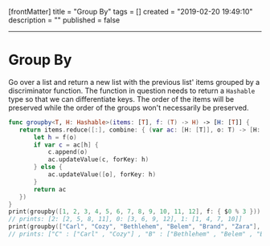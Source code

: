 [frontMatter]
title = "Group By"
tags = []
created = "2019-02-20 19:49:10"
description = ""
published = false

---

# Group By

Go over a list and return a new list with the previous list\' items
grouped by a discriminator function. The function in question needs to
return a `Hashable` type so that we can differentiate keys. The order of
the items will be preserved while the order of the groups won\'t
necessarily be preserved.

``` Swift
func groupby<T, H: Hashable>(items: [T], f: (T) -> H) -> [H: [T]] {
   return items.reduce([:], combine: { (var ac: [H: [T]], o: T) -> [H: [T]] in 
       let h = f(o)
       if var c = ac[h] {
           c.append(o)
           ac.updateValue(c, forKey: h)
       } else {
           ac.updateValue([o], forKey: h)
       }
       return ac
   })
}
print(groupby([1, 2, 3, 4, 5, 6, 7, 8, 9, 10, 11, 12], f: { $0 % 3 }))
// prints: [2: [2, 5, 8, 11], 0: [3, 6, 9, 12], 1: [1, 4, 7, 10]]
print(groupby(["Carl", "Cozy", "Bethlehem", "Belem", "Brand", "Zara"], f: { $0.characters.first! }))
// prints: ["C" : ["Carl" , "Cozy"] , "B" : ["Bethlehem" , "Belem" , "Brand"] , "Z" : ["Zara"]]
```

